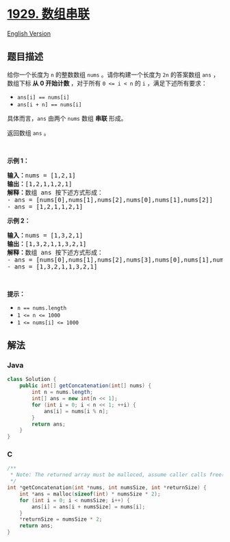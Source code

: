 # [1929. 数组串联](https://leetcode.cn/problems/concatenation-of-array)

[English Version](/solution/1900-1999/1929.Concatenation%20of%20Array/README_EN.md)

## 题目描述

<p>给你一个长度为 <code>n</code> 的整数数组 <code>nums</code> 。请你构建一个长度为 <code>2n</code> 的答案数组 <code>ans</code> ，数组下标<strong> 从 0 开始计数 </strong>，对于所有 <code>0 <= i < n</code> 的 <code>i</code> ，满足下述所有要求：</p>

<ul>
	<li><code>ans[i] == nums[i]</code></li>
	<li><code>ans[i + n] == nums[i]</code></li>
</ul>

<p>具体而言，<code>ans</code> 由两个 <code>nums</code> 数组 <strong>串联</strong> 形成。</p>

<p>返回数组<em> </em><code>ans</code> 。</p>

<p> </p>

<p><strong>示例 1：</strong></p>

<pre>
<strong>输入：</strong>nums = [1,2,1]
<strong>输出：</strong>[1,2,1,1,2,1]
<strong>解释：</strong>数组 ans 按下述方式形成：
- ans = [nums[0],nums[1],nums[2],nums[0],nums[1],nums[2]]
- ans = [1,2,1,1,2,1]</pre>

<p><strong>示例 2：</strong></p>

<pre>
<strong>输入：</strong>nums = [1,3,2,1]
<strong>输出：</strong>[1,3,2,1,1,3,2,1]
<strong>解释：</strong>数组 ans 按下述方式形成：
- ans = [nums[0],nums[1],nums[2],nums[3],nums[0],nums[1],nums[2],nums[3]]
- ans = [1,3,2,1,1,3,2,1]
</pre>

<p> </p>

<p><strong>提示：</strong></p>

<ul>
	<li><code>n == nums.length</code></li>
	<li><code>1 <= n <= 1000</code></li>
	<li><code>1 <= nums[i] <= 1000</code></li>
</ul>

## 解法

### **Java**

```java
class Solution {
    public int[] getConcatenation(int[] nums) {
        int n = nums.length;
        int[] ans = new int[n << 1];
        for (int i = 0; i < n << 1; ++i) {
            ans[i] = nums[i % n];
        }
        return ans;
    }
}
```

### **C**

```c
/**
 * Note: The returned array must be malloced, assume caller calls free().
 */
int *getConcatenation(int *nums, int numsSize, int *returnSize) {
    int *ans = malloc(sizeof(int) * numsSize * 2);
    for (int i = 0; i < numsSize; i++) {
        ans[i] = ans[i + numsSize] = nums[i];
    }
    *returnSize = numsSize * 2;
    return ans;
}
```
